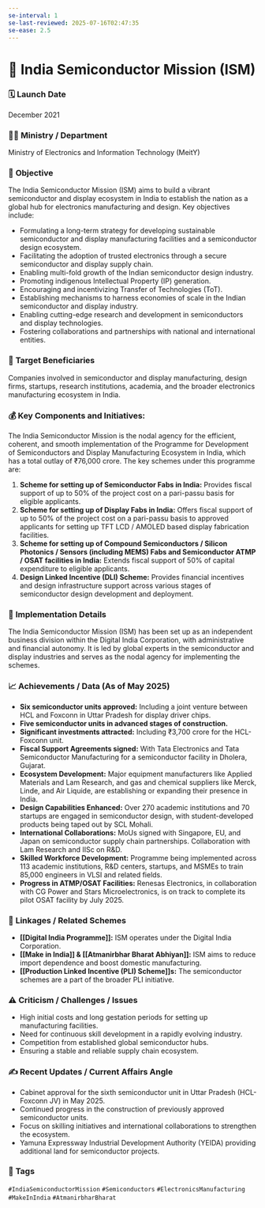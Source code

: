 ```yaml
---
se-interval: 1
se-last-reviewed: 2025-07-16T02:47:35
se-ease: 2.5
---
```


# 📌 India Semiconductor Mission (ISM)

### 🗓️ **Launch Date**
December 2021

### 🧑‍🏫 **Ministry / Department**
Ministry of Electronics and Information Technology (MeitY)

### 🎯 **Objective**
The India Semiconductor Mission (ISM) aims to build a vibrant semiconductor and display ecosystem in India to establish the nation as a global hub for electronics manufacturing and design. Key objectives include:

-   Formulating a long-term strategy for developing sustainable semiconductor and display manufacturing facilities and a semiconductor design ecosystem.
-   Facilitating the adoption of trusted electronics through a secure semiconductor and display supply chain.
-   Enabling multi-fold growth of the Indian semiconductor design industry.
-   Promoting indigenous Intellectual Property (IP) generation.
-   Encouraging and incentivizing Transfer of Technologies (ToT).
-   Establishing mechanisms to harness economies of scale in the Indian semiconductor and display industry.
-   Enabling cutting-edge research and development in semiconductors and display technologies.
-   Fostering collaborations and partnerships with national and international entities.

### 👥 **Target Beneficiaries**
Companies involved in semiconductor and display manufacturing, design firms, startups, research institutions, academia, and the broader electronics manufacturing ecosystem in India.

### 💰 **Key Components and Initiatives:**
The India Semiconductor Mission is the nodal agency for the efficient, coherent, and smooth implementation of the Programme for Development of Semiconductors and Display Manufacturing Ecosystem in India, which has a total outlay of ₹76,000 crore. The key schemes under this programme are:

1.  **Scheme for setting up of Semiconductor Fabs in India:** Provides fiscal support of up to 50% of the project cost on a pari-passu basis for eligible applicants.
2.  **Scheme for setting up of Display Fabs in India:** Offers fiscal support of up to 50% of the project cost on a pari-passu basis to approved applicants for setting up TFT LCD / AMOLED based display fabrication facilities.
3.  **Scheme for setting up of Compound Semiconductors / Silicon Photonics / Sensors (including MEMS) Fabs and Semiconductor ATMP / OSAT facilities in India:** Extends fiscal support of 50% of capital expenditure to eligible applicants.
4.  **Design Linked Incentive (DLI) Scheme:** Provides financial incentives and design infrastructure support across various stages of semiconductor design development and deployment.

### 📍 **Implementation Details**
The India Semiconductor Mission (ISM) has been set up as an independent business division within the Digital India Corporation, with administrative and financial autonomy. It is led by global experts in the semiconductor and display industries and serves as the nodal agency for implementing the schemes.

### 📈 **Achievements / Data** (As of May 2025)
-   **Six semiconductor units approved:** Including a joint venture between HCL and Foxconn in Uttar Pradesh for display driver chips.
-   **Five semiconductor units in advanced stages of construction.**
-   **Significant investments attracted:** Including ₹3,700 crore for the HCL-Foxconn unit.
-   **Fiscal Support Agreements signed:** With Tata Electronics and Tata Semiconductor Manufacturing for a semiconductor facility in Dholera, Gujarat.
-   **Ecosystem Development:** Major equipment manufacturers like Applied Materials and Lam Research, and gas and chemical suppliers like Merck, Linde, and Air Liquide, are establishing or expanding their presence in India.
-   **Design Capabilities Enhanced:** Over 270 academic institutions and 70 startups are engaged in semiconductor design, with student-developed products being taped out by SCL Mohali.
-   **International Collaborations:** MoUs signed with Singapore, EU, and Japan on semiconductor supply chain partnerships. Collaboration with Lam Research and IISc on R&D.
-   **Skilled Workforce Development:** Programme being implemented across 113 academic institutions, R&D centers, startups, and MSMEs to train 85,000 engineers in VLSI and related fields.
-   **Progress in ATMP/OSAT Facilities:** Renesas Electronics, in collaboration with CG Power and Stars Microelectronics, is on track to complete its pilot OSAT facility by July 2025.

### 🧩 **Linkages / Related Schemes**
-   **[[Digital India Programme]]:** ISM operates under the Digital India Corporation.
-   **[[Make in India]] & [[Atmanirbhar Bharat Abhiyan]]:** ISM aims to reduce import dependence and boost domestic manufacturing.
-   **[[Production Linked Incentive (PLI) Scheme]]s:** The semiconductor schemes are a part of the broader PLI initiative.

### ⚠️ **Criticism / Challenges / Issues**
-   High initial costs and long gestation periods for setting up manufacturing facilities.
-   Need for continuous skill development in a rapidly evolving industry.
-   Competition from established global semiconductor hubs.
-   Ensuring a stable and reliable supply chain ecosystem.

### ✍️ **Recent Updates / Current Affairs Angle**
-   Cabinet approval for the sixth semiconductor unit in Uttar Pradesh (HCL-Foxconn JV) in May 2025.
-   Continued progress in the construction of previously approved semiconductor units.
-   Focus on skilling initiatives and international collaborations to strengthen the ecosystem.
-   Yamuna Expressway Industrial Development Authority (YEIDA) providing additional land for semiconductor projects.

### 🔗 **Tags**
`#IndiaSemiconductorMission` `#Semiconductors` `#ElectronicsManufacturing` `#MakeInIndia` `#AtmanirbharBharat`